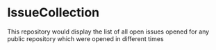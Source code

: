 # IssueCollection
This repository would display the list of all open issues opened for any public repository which were opened in different times
